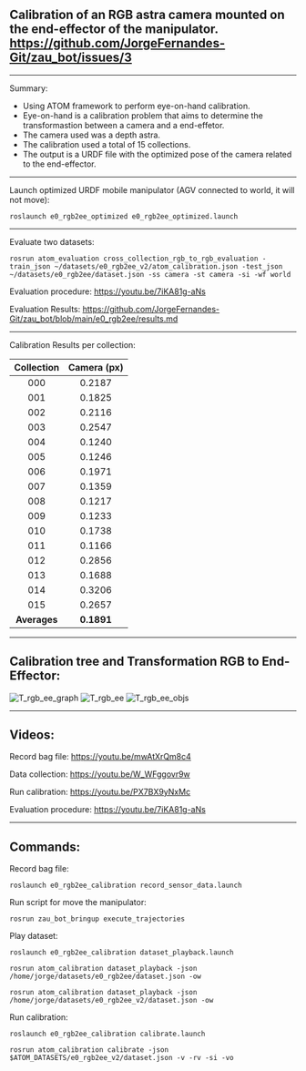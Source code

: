 ## Calibration of an RGB astra camera mounted on the end-effector of the manipulator. https://github.com/JorgeFernandes-Git/zau_bot/issues/3
_______________________________

Summary: 
* Using ATOM framework to perform eye-on-hand calibration. 
* Eye-on-hand is a calibration problem that aims to determine the transformastion between a camera and a end-effetor.
* The camera used was a depth astra. 
* The calibration used a total of 15 collections.
* The output is a URDF file with the optimized pose of the camera related to the end-effector. 

_______________________________
Launch optimized URDF mobile manipulator (AGV connected to world, it will not move):

    roslaunch e0_rgb2ee_optimized e0_rgb2ee_optimized.launch 

_______________________________

Evaluate two datasets:

    rosrun atom_evaluation cross_collection_rgb_to_rgb_evaluation -train_json ~/datasets/e0_rgb2ee_v2/atom_calibration.json -test_json ~/datasets/e0_rgb2ee/dataset.json -ss camera -st camera -si -wf world

Evaluation procedure: https://youtu.be/7iKA81g-aNs

Evaluation Results: https://github.com/JorgeFernandes-Git/zau_bot/blob/main/e0_rgb2ee/results.md

_______________________________

Calibration Results per collection:

| Collection | Camera (px) |
| :-------------: | :-------------: |
| 000           |   0.2187   | 
| 001           |   0.1825   | 
| 002           |   0.2116   | 
| 003           |   0.2547   |
| 004           |   0.1240   | 
| 005           |   0.1246   | 
| 006           |   0.1971   | 
| 007           |   0.1359   | 
| 008           |   0.1217   | 
| 009           |   0.1233   | 
| 010           |   0.1738   | 
| 011           |   0.1166   | 
| 012           |   0.2856   | 
| 013           |   0.1688   | 
| 014           |   0.3206   | 
| 015           |   0.2657   | 
| **Averages**  |  **0.1891**   |

_______________________________

## Calibration tree and Transformation RGB to End-Effector:

![T_rgb_ee_graph](https://user-images.githubusercontent.com/80167550/218584440-05ee7397-67bf-46c9-8830-006ab8abd658.png)
![T_rgb_ee](https://user-images.githubusercontent.com/80167550/218582316-1aafdbf4-8685-4c01-b51a-128b5d56c6fa.png)
![T_rgb_ee_objs](https://user-images.githubusercontent.com/80167550/218583118-9471e054-4b94-443e-b9b6-04141e8bef9c.png)

_______________________________

## Videos:

Record bag file: https://youtu.be/mwAtXrQm8c4

Data collection: https://youtu.be/W_WFggovr9w

Run calibration: https://youtu.be/PX7BX9yNxMc

Evaluation procedure: https://youtu.be/7iKA81g-aNs

_______________________________

## Commands:

Record bag file:

    roslaunch e0_rgb2ee_calibration record_sensor_data.launch

Run script for move the manipulator:

    rosrun zau_bot_bringup execute_trajectories 

Play dataset:

    roslaunch e0_rgb2ee_calibration dataset_playback.launch

    rosrun atom_calibration dataset_playback -json /home/jorge/datasets/e0_rgb2ee/dataset.json -ow

    rosrun atom_calibration dataset_playback -json /home/jorge/datasets/e0_rgb2ee_v2/dataset.json -ow

Run calibration:

    roslaunch e0_rgb2ee_calibration calibrate.launch

    rosrun atom_calibration calibrate -json $ATOM_DATASETS/e0_rgb2ee_v2/dataset.json -v -rv -si -vo





